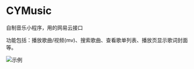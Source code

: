 # CYMusic
自制音乐小程序，用的网易云接口

功能包括：播放歌曲/视频(mv)、搜索歌曲、查看歌单列表、播放页显示歌词封面等。

![示例](https://backiee.com/static/wpdb/wallpapers/v2/1000x563/335952.jpg)
